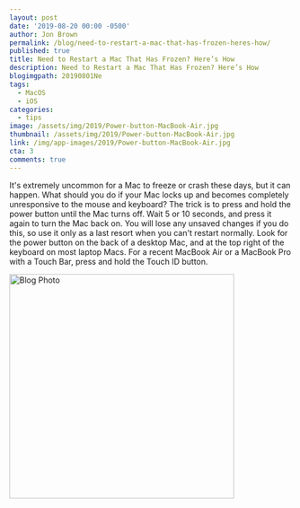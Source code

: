 ```yaml
---
layout: post
date: '2019-08-20 00:00 -0500'
author: Jon Brown
permalink: /blog/need-to-restart-a-mac-that-has-frozen-heres-how/
published: true
title: Need to Restart a Mac That Has Frozen? Here’s How
description: Need to Restart a Mac That Has Frozen? Here’s How
blogimgpath: 20190801Ne
tags:
  - MacOS
  - iOS
categories:
  - tips
image: /assets/img/2019/Power-button-MacBook-Air.jpg
thumbnail: /assets/img/2019/Power-button-MacBook-Air.jpg
link: /img/app-images/2019/Power-button-MacBook-Air.jpg
cta: 3
comments: true
---
```

It's extremely uncommon for a Mac to freeze or crash these days, but it
can happen. What should you do if your Mac locks up and becomes
completely unresponsive to the mouse and keyboard? The trick is to press
and hold the power button until the Mac turns off. Wait 5 or 10 seconds,
and press it again to turn the Mac back on. You will lose any unsaved
changes if you do this, so use it only as a last resort when you can't
restart normally. Look for the power button on the back of a desktop
Mac, and at the top right of the keyboard on most laptop Macs. For a
recent MacBook Air or a MacBook Pro with a Touch Bar, press and hold the
Touch ID button.

<img alt="Blog Photo" src="{{ site.site_cdn }}/assets/img/blog/2019/20190801Ne/image2.jpg" class="img-fluid rounded m-2" width="400" />

